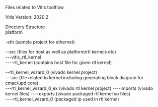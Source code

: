 Files related to Vitis toolflow

Vitis Version: 2020.2

Directory Structure  
platform  

-eth (sample project for ethernet)  

--src (files for host as well as platform/rtl kernels etc)  
---vitis_rtl_kernel  
----rtl_kernel (contains host file for given rtl kernel)  

--rtl_kernel_wizard_0 (vivado kernel project)   
---src (file related to kernel including generating block diagram for cmac/upd core)  
---rtl_kernel_wizard_0_ex (vivado rtl kernel project)
----imports (vivado kernel files)
----exports (vivado packaged rtl kernel xo files)  
----rtl_kernel_wizard_0 (packaged ip used in rtl kernel)

